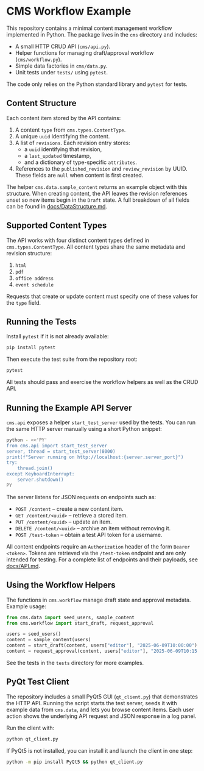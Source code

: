 # CMS Workflow Example

This repository contains a minimal content management workflow implemented in Python. The package lives in the `cms` directory and includes:

- A small HTTP CRUD API (`cms/api.py`).
- Helper functions for managing draft/approval workflow (`cms/workflow.py`).
- Simple data factories in `cms/data.py`.
- Unit tests under `tests/` using `pytest`.

The code only relies on the Python standard library and `pytest` for tests.

## Content Structure

Each content item stored by the API contains:

1. A content `type` from `cms.types.ContentType`.
2. A unique `uuid` identifying the content.
3. A list of `revisions`. Each revision entry stores:
   - a `uuid` identifying that revision,
   - a `last_updated` timestamp,
   - and a dictionary of type-specific `attributes`.
4. References to the `published_revision` and `review_revision` by UUID. These
   fields are ``null`` when content is first created.

The helper `cms.data.sample_content` returns an example object with this
structure. When creating content, the API leaves the revision references
unset so new items begin in the ``Draft`` state. A full breakdown of all
fields can be found in
[docs/DataStructure.md](docs/DataStructure.md).

## Supported Content Types

The API works with four distinct content types defined in `cms.types.ContentType`.
All content types share the same metadata and revision structure:

1. `html`
2. `pdf`
3. `office address`
4. `event schedule`

Requests that create or update content must specify one of these values for the
`type` field.

## Running the Tests

Install `pytest` if it is not already available:

```bash
pip install pytest
```

Then execute the test suite from the repository root:

```bash
pytest
```

All tests should pass and exercise the workflow helpers as well as the CRUD API.

## Running the Example API Server

`cms.api` exposes a helper `start_test_server` used by the tests. You can run the same HTTP server manually using a short Python snippet:

```bash
python - <<'PY'
from cms.api import start_test_server
server, thread = start_test_server(8000)
print(f"Server running on http://localhost:{server.server_port}")
try:
    thread.join()
except KeyboardInterrupt:
    server.shutdown()
PY
```

The server listens for JSON requests on endpoints such as:

- `POST /content` – create a new content item.
- `GET /content/<uuid>` – retrieve a stored item.
- `PUT /content/<uuid>` – update an item.
- `DELETE /content/<uuid>` – archive an item without removing it.
- `POST /test-token` – obtain a test API token for a username.

All content endpoints require an `Authorization` header of the form `Bearer <token>`.
Tokens are retrieved via the `/test-token` endpoint and are only intended for testing.
For a complete list of endpoints and their payloads, see [docs/API.md](docs/API.md).

## Using the Workflow Helpers

The functions in `cms.workflow` manage draft state and approval metadata. Example usage:

```python
from cms.data import seed_users, sample_content
from cms.workflow import start_draft, request_approval

users = seed_users()
content = sample_content(users)
content = start_draft(content, users["editor"], "2025-06-09T10:00:00")
content = request_approval(content, users["editor"], "2025-06-09T10:15:00")
```

See the tests in the `tests` directory for more examples.

## PyQt Test Client

The repository includes a small PyQt5 GUI (`qt_client.py`) that demonstrates the
HTTP API. Running the script starts the test server, seeds it with example data
from `cms.data`, and lets you browse content items. Each user action shows the
underlying API request and JSON response in a log panel.

Run the client with:

```bash
python qt_client.py
```

If PyQt5 is not installed, you can install it and launch the client in one step:

```bash
python -m pip install PyQt5 && python qt_client.py
```
